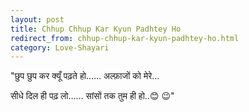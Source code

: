 ```yaml
---
layout: post
title: Chhup Chhup Kar Kyun Padhtey Ho
redirect_from: chhup-chhup-kar-kyun-padhtey-ho.html
category: Love-Shayari
---
```

"छुप छुप कर क्यूँ पढ़ते हो…… अल्फ़ाजों को मेरे…

सीधे दिल ही पढ़ लो…… सांसों तक तुम ही हो..😊 😉"